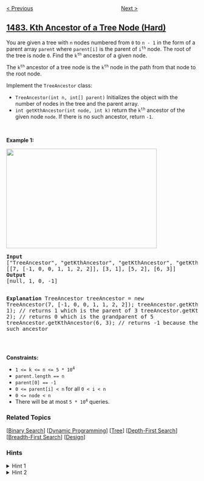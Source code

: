 <!--|This file generated by command(leetcode description); DO NOT EDIT.    |-->
<!--+----------------------------------------------------------------------+-->
<!--|@author    openset <openset.wang@gmail.com>                           |-->
<!--|@link      https://github.com/openset                                 |-->
<!--|@home      https://github.com/openset/leetcode                        |-->
<!--+----------------------------------------------------------------------+-->

[< Previous](../minimum-number-of-days-to-make-m-bouquets "Minimum Number of Days to Make m Bouquets")
　　　　　　　　　　　　　　　　
[Next >](../group-sold-products-by-the-date "Group Sold Products By The Date")

## [1483. Kth Ancestor of a Tree Node (Hard)](https://leetcode.com/problems/kth-ancestor-of-a-tree-node "树节点的第 K 个祖先")

<p>You are given a tree with <code>n</code> nodes numbered from <code>0</code> to <code>n - 1</code> in the form of a parent array <code>parent</code> where <code>parent[i]</code> is the parent of <code>i<sup>th</sup></code> node. The root of the tree is node <code>0</code>. Find the <code>k<sup>th</sup></code> ancestor of a given node.</p>

<p>The <code>k<sup>th</sup></code> ancestor of a tree node is the <code>k<sup>th</sup></code> node in the path from that node to the root node.</p>

<p>Implement the <code>TreeAncestor</code> class:</p>

<ul>
	<li><code>TreeAncestor(int n, int[] parent)</code> Initializes the object with the number of nodes in the tree and the parent array.</li>
	<li><code>int getKthAncestor(int node, int k)</code> return the <code>k<sup>th</sup></code> ancestor of the given node <code>node</code>. If there is no such ancestor, return <code>-1</code>.</li>
</ul>

<p>&nbsp;</p>
<p><strong>Example 1:</strong></p>
<img alt="" src="https://assets.leetcode.com/uploads/2019/08/28/1528_ex1.png" style="width: 396px; height: 262px;" />
<pre>
<strong>Input</strong>
[&quot;TreeAncestor&quot;, &quot;getKthAncestor&quot;, &quot;getKthAncestor&quot;, &quot;getKthAncestor&quot;]
[[7, [-1, 0, 0, 1, 1, 2, 2]], [3, 1], [5, 2], [6, 3]]
<strong>Output</strong>
[null, 1, 0, -1]

<strong>Explanation</strong>
TreeAncestor treeAncestor = new TreeAncestor(7, [-1, 0, 0, 1, 1, 2, 2]);
treeAncestor.getKthAncestor(3, 1); // returns 1 which is the parent of 3
treeAncestor.getKthAncestor(5, 2); // returns 0 which is the grandparent of 5
treeAncestor.getKthAncestor(6, 3); // returns -1 because there is no such ancestor</pre>

<p>&nbsp;</p>
<p><strong>Constraints:</strong></p>

<ul>
	<li><code>1 &lt;= k &lt;= n &lt;= 5 * 10<sup>4</sup></code></li>
	<li><code>parent.length == n</code></li>
	<li><code>parent[0] == -1</code></li>
	<li><code>0 &lt;= parent[i] &lt; n</code> for all <code>0 &lt; i &lt; n</code></li>
	<li><code>0 &lt;= node &lt; n</code></li>
	<li>There will be at most <code>5 * 10<sup>4</sup></code> queries.</li>
</ul>

### Related Topics
  [[Binary Search](../../tag/binary-search/README.md)]
  [[Dynamic Programming](../../tag/dynamic-programming/README.md)]
  [[Tree](../../tag/tree/README.md)]
  [[Depth-First Search](../../tag/depth-first-search/README.md)]
  [[Breadth-First Search](../../tag/breadth-first-search/README.md)]
  [[Design](../../tag/design/README.md)]

### Hints
<details>
<summary>Hint 1</summary>
The queries must be answered efficiently to avoid time limit exceeded verdict.
</details>

<details>
<summary>Hint 2</summary>
Use sparse table (dynamic programming application) to travel the tree upwards in a fast way.
</details>
